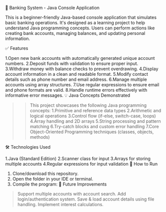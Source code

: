 🏦 Banking System - Java Console Application

This is a beginner-friendly Java-based console application that simulates basic banking operations. It's designed as a learning project to help understand Java programming concepts. Users can perform actions like creating bank accounts, managing balances, and updating personal information.

✅ Features

1.Open new bank accounts with automatically generated unique account numbers.
2.Deposit funds with validation to ensure proper input.
3.Withdraw money with balance checks to prevent overdrawing.
4.Display account information in a clean and readable format.
5.Modify contact details such as phone number and email address.
6.Manage multiple accounts using array structures.
7.Use regular expressions to ensure email and phone formats are valid.
8.Handle runtime errors effectively with informative error messages.
💡 Java Concepts Demonstrated

>>This project showcases the following Java programming concepts:
1.Primitive and reference data types
2.Arithmetic and logical operations
3.Control flow (if-else, switch-case, loops)
4.Array handling and 2D arrays
5.String processing and pattern matching
6.Try-catch blocks and custom error handling
7.Core Object-Oriented Programming techniques (classes, objects, methods)


🛠 Technologies Used

1.Java (Standard Edition)
2.Scanner class for input
3.Arrays for storing multiple accounts
4.Regular expressions for input validation
🚀 How to Run

1. Clone/download this repository.
2. Open the folder in your IDE or terminal.
3. Compile the program:
🎯 Future Improvements

>Support multiple accounts with account search.
>Add login/authentication system.
>Save & load account details using file handling.
>Implement interest calculations.
